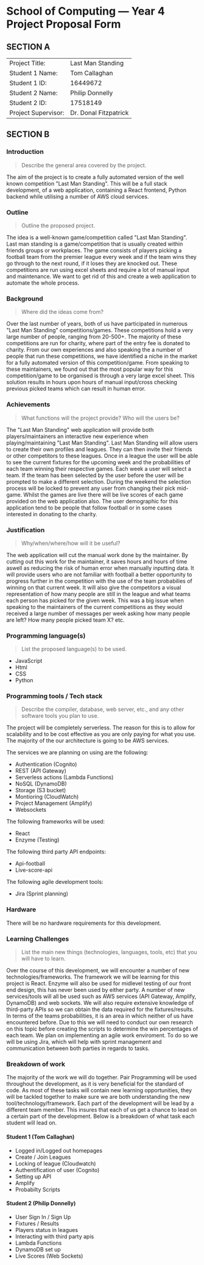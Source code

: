 # School of Computing &mdash; Year 4 Project Proposal Form

## SECTION A

|                     |                       |
|---------------------|-----------------------|
|Project Title:       | Last Man Standing     |
|Student 1 Name:      | Tom Callaghan         |
|Student 1 ID:        | 16449672              |
|Student 2 Name:      | Philip Donnelly       |
|Student 2 ID:        | 17518149              |
|Project Supervisor:  | Dr. Donal Fitzpatrick |



## SECTION B

### Introduction

> Describe the general area covered by the project.

The aim of the project is to create a fully automated version of the well known competition "Last Man Standing". This will be a full stack development, of a web application, containing a React frontend, Python backend while utilising a number of AWS cloud services.

### Outline

> Outline the proposed project.

The idea is a well-known game/competition called "Last Man Standing". Last man standing is a game/competition that is usually created within friends groups or workplaces. The game consists of players picking a football team from the premier league every week and if the team wins they go through to the next round, if it loses they are knocked out. These competitions are run using excel sheets and require a lot of manual input and maintenance. We want to get rid of this and create a web application to automate the whole process.

### Background

> Where did the ideas come from?

Over the last number of years, both of us have participated in numerous "Last Man Standing" competitions/games. These competitions hold a very large number of people, ranging from 20-500+. The majority of these competitions are run for charity, where part of the entry fee is donated to charity. From our own experiences and also speaking the a number of people that run these competitions, we have identified a niche in the market for a fully automated version of this competition/game. From speaking to these maintainers, we found out that the most popular way for this competition/game to be organised is through a very large excel sheet. This solution results in hours upon hours of manual input/cross checking previous picked teams which can result in human error.

### Achievements

> What functions will the project provide? Who will the users be?

The "Last Man Standing" web application will provide both players/maintainers an interactive new experience when playing/maintaining "Last Man Standing". Last Man Standing will allow users to create their own profiles and leagues. They can then invite their friends or other competitors to these leagues. Once in a league the user will be able to see the current fixtures for the upcoming week and the probabilities of each team winning their respective games. Each week a user will select a team. If the team has been selected by the user before the user will be prompted to make a different selection. During the weekend the selection process will be locked to prevent any user from changing their pick mid-game. Whilst the games are live there will be live scores of each game provided on the web application also. The user demographic for this application tend to be people that follow football or in some cases interested in donating to the charity.

### Justification

> Why/when/where/how will it be useful?

The web application will cut the manual work done by the maintainer. By cutting out this work for the maintainer, it saves hours and hours of time aswell as reducing the risk of human error when manually inputting data. It will provide users who are not familiar with football a better opportunity to progress further in the competition with the use of the team probabilies of winning on that current week. It will also give the competitors a visual representation of how many people are still in the league and what teams each person has picked for the given week. This was a big issue when speaking to the maintainers of the current competitions as they would received a large number of messages per week asking how many people are left? How many people picked team X? etc.

### Programming language(s)

> List the proposed language(s) to be used.

* JavaScript
* Html
* CSS
* Python

### Programming tools / Tech stack

> Describe the compiler, database, web server, etc., and any other software tools you plan to use.

The project will be completely serverless. The reason for this is to allow for scalability and to be cost effective as you are only paying for what you use. The majority of the our architecture is going to be AWS services.

The services we are planning on using are the following:

* Authentication (Cognito)
* REST (API Gateway)
* Serverless actions (Lambda Functions)
* NoSQL (DynamoDB)
* Storage (S3 bucket)
* Montioring (CloudWatch)
* Project Management (Amplify)
* Websockets

The following frameworks will be used:

* React
* Enzyme (Testing)

The following third party API endpoints:

* Api-football
* Live-score-api

The following agile development tools:

* Jira (Sprint planning)

### Hardware

There will be no hardware requirements for this development.

### Learning Challenges

> List the main new things (technologies, languages, tools, etc) that you will have to learn.

Over the course of this development, we will encounter a number of new technologies/frameworks. The framework we will be learning for this project is React. Enzyme will also be used for midlevel testing of our front end design, this has never been used by either party. A number of new services/tools will all be used such as AWS services (API Gateway, Amplify, DynamoDB) and web sockets. We will also require extensive knowledge of third-party APIs so we can obtain the data required for the fixtures/results. In terms of the teams probabilities, it is an area in which neither of us have encountered before. Due to this we will need to conduct our own research on this topic before creating the scripts to determine the win percentages of each team. We plan on implementing an agile work enviroment. To do so we will be using Jira, which will help with sprint management and communication between both parties in regards to tasks. 

### Breakdown of work

The majority of the work we will do together. Pair Programming will be used throughout the development, as it is very beneficial for the standard of code. As most of these tasks will contain new learning opportunities, they will be tackled together to make sure we are both understanding the new tool/technology/framework. Each part of the development will be lead by a different team member. This insures that each of us get a chance to lead on a certain part of the development. Below is a breakdown of what task each student will lead on.

#### Student 1 (Tom Callaghan)

* Logged in/Logged out homepages
* Create / Join Leagues
* Locking of league (Cloudwatch)
* Authentification of user (Cognito)
* Setting up API
* Amplify
* Probabilty Scripts


#### Student 2 (Philip Donnelly)

* User Sign In / Sign Up
* Fixtures / Results
* Players status in leagues
* Interacting with third party apis
* Lambda Functions
* DynamoDB set up
* Live Scores (Web Sockets)